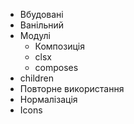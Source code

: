 - Вбудовані
- Ванільний
- Модулі
  - Композиція
  - clsx
  - composes
- children
- Повторне використання
- Нормалізація
- Icons
